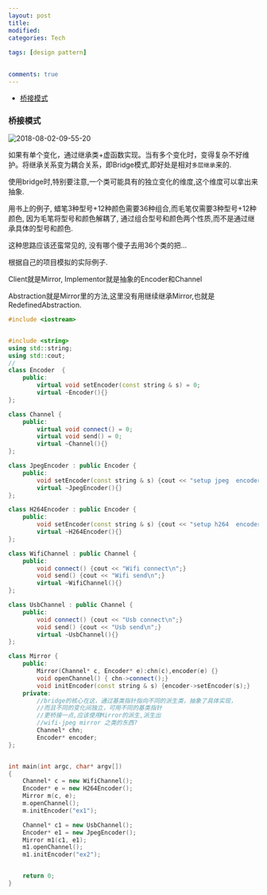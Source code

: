 ```yaml
---
layout: post
title:
modified:
categories: Tech
 
tags: [design pattern]

  
comments: true
---
```

<!-- TOC -->

- [桥接模式](#桥接模式)

<!-- /TOC -->

### 桥接模式

![2018-08-02-09-55-20](https://images-1257933000.cos.ap-chengdu.myqcloud.com/2018-08-02-09-55-20.png)

如果有单个变化，通过继承类+虚函数实现。当有多个变化时，变得复杂不好维护。将继承关系变为耦合关系，即Bridge模式,即好处是相对`多层继承`来的.

使用bridge时,特别要注意,一个类可能具有的独立变化的维度,这个维度可以拿出来抽象.

用书上的例子, 蜡笔3种型号+12种颜色需要36种组合,而毛笔仅需要3种型号+12种颜色, 因为毛笔将型号和颜色解耦了, 通过组合型号和颜色两个性质,而不是通过继承具体的型号和颜色.

这种思路应该还蛮常见的, 没有哪个傻子去用36个类的把...

根据自己的项目模拟的实际例子.

Client就是Mirror, Implementor就是抽象的Encoder和Channel

Abstraction就是Mirror里的方法,这里没有用继续继承Mirror,也就是RedefinedAbstraction.

```cpp
#include <iostream>


#include <string>
using std::string;
using std::cout;
//
class Encoder  {
    public:
        virtual void setEncoder(const string & s) = 0;
        virtual ~Encoder(){}
};

class Channel {
    public:
        virtual void connect() = 0;
        virtual void send() = 0;
        virtual ~Channel(){}
};

class JpegEncoder : public Encoder {
    public:
        void setEncoder(const string & s) {cout << "setup jpeg  encoder " << s << "\n";}
        virtual ~JpegEncoder(){}
};

class H264Encoder : public Encoder {
    public:
        void setEncoder(const string & s) {cout << "setup h264  encoder " << s << "\n";}
        virtual ~H264Encoder(){}
};

class WifiChannel : public Channel {
    public:
        void connect() {cout << "Wifi connect\n";}
        void send() {cout << "Wifi send\n";}
        virtual ~WifiChannel(){}
};

class UsbChannel : public Channel {
    public:
        void connect() {cout << "Usb connect\n";}
        void send() {cout << "Usb send\n";}
        virtual ~UsbChannel(){}
};

class Mirror {
    public:
        Mirror(Channel* c, Encoder* e):chn(c),encoder(e) {}
        void openChannel() { chn->connect();}
        void initEncoder(const string & s) {encoder->setEncoder(s);}
    private:
        //bridge的核心在这，通过基类指针指向不同的派生类，抽象了具体实现，
        //而且不同的变化间独立，可用不同的基类指针
        //更桥接一点,应该使用Mirror的派生,派生出
        //wifi-jpeg mirror 之类的东西?
        Channel* chn;
        Encoder* encoder;
};


int main(int argc, char* argv[])
{
    Channel* c = new WifiChannel();
    Encoder* e = new H264Encoder(); 
    Mirror m(c, e);
    m.openChannel();
    m.initEncoder("ex1");

    Channel* c1 = new UsbChannel();
    Encoder* e1 = new JpegEncoder(); 
    Mirror m1(c1, e1);
    m1.openChannel();
    m1.initEncoder("ex2");


    return 0;
}
```
